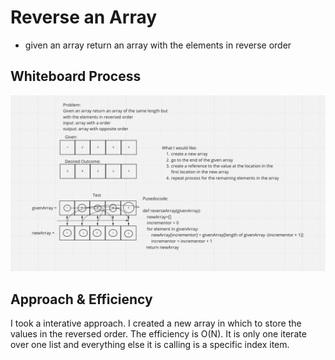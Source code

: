 # Reverse an Array
- given an array return an array with the elements in reverse order

## Whiteboard Process
![My WhiteBoard](./array-reverse.png)

## Approach & Efficiency
I took a interative approach. I created a new array in which to store the values in the reversed order. The efficiency is O(N). It is only one iterate over one list and everything else it is calling is a specific index item.
